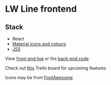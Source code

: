 # LW Line frontend

## Stack

- React
- [Material icons and colours](material.io)
- [JSS](https://cssinjs.org/)

View [front-end live](https://lw-line.netlify.app/) or the [back-end code](https://github.com/raglandcodes/lw-line)

Check out [this](https://trello.com/b/DLFJdvd3/lw-line) Trello board for upcoming features

Icons may be from [FontAwesome](https://fontawesome.com/license)
